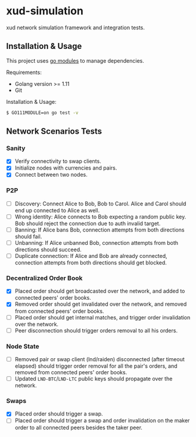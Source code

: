 # xud-simulation

xud network simulation framework and integration tests.

## Installation & Usage

This project uses [go modules](https://github.com/golang/go/wiki/Modules) 
    to manage dependencies.
    
Requirements:

* Golang version >= 1.11
* Git

Installation & Usage:

```bash
$ GO111MODULE=on go test -v
````

## Network Scenarios Tests
### Sanity
- [x] Verify connectivity to swap clients.
- [x] Initialize nodes with currencies and pairs.
- [x] Connect between two nodes.

### P2P
- [ ] Discovery: Connect Alice to Bob, Bob to Carol. Alice and Carol should end up connected to Alice as well.
- [ ] Wrong identity: Alice connects to Bob expecting a random public key. Bob should reject the connection due to auth invalid target.
- [ ] Banning: If Alice bans Bob, connection attempts from both directions should fail.
- [ ] Unbanning: If Alice unbanned Bob, connection attempts from both directions should succeed.
- [ ] Duplicate connection: If Alice and Bob are already connected, connection attempts from both directions should get blocked.

### Decentralized Order Book
- [x] Placed order should get broadcasted over the network, and added to connected peers' order books.
- [x] Removed order should get invalidated over the network, and removed from connected peers' order books.
- [ ] Placed order should get internal matches, and trigger order invalidation over the network.
- [ ] Peer disconnection should trigger orders removal to all his orders.

### Node State
- [ ] Removed pair or swap client (lnd/raiden) disconnected (after timeout elapsed) should trigger order removal for all the pair's orders, and removed from connected peers' order books.
- [ ] Updated `LND-BTC`/`LND-LTC` public keys should propagate over the network.

### Swaps
- [x] Placed order should trigger a swap.
- [ ] Placed order should trigger a swap and order invalidation on the maker order to all connected peers besides the taker peer.
